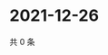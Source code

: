 # 2021-12-26

共 0 条

<!-- BEGIN WEIBO -->
<!-- 最后更新时间 Sun Dec 26 2021 23:00:54 GMT+0800 (China Standard Time) -->

<!-- END WEIBO -->

